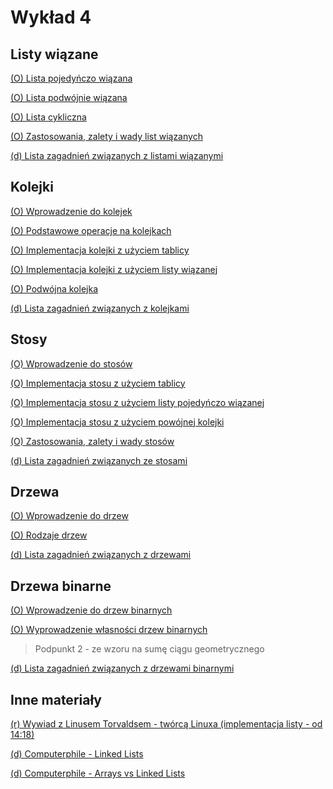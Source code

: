 # Wykład 4


## Listy wiązane

[(O) Lista pojedyńczo wiązana](https://www.geeksforgeeks.org/singly-linked-list-tutorial/)

[(O) Lista podwójnie wiązana](https://www.geeksforgeeks.org/doubly-linked-list/)

[(O) Lista cykliczna](https://www.geeksforgeeks.org/circular-linked-list/)

[(O) Zastosowania, zalety i wady list wiązanych](https://www.geeksforgeeks.org/applications-advantages-and-disadvantages-of-linked-list/)


[(d) Lista zagadnień związanych z listami wiązanymi](https://www.geeksforgeeks.org/linked-list-data-structure/)


## Kolejki

[(O) Wprowadzenie do kolejek](
https://www.geeksforgeeks.org/introduction-to-queue-data-structure-and-algorithm-tutorials/)

[(O) Podstawowe operacje na kolejkach](https://www.geeksforgeeks.org/basic-operations-for-queue-in-data-structure/)

[(O) Implementacja kolejki z użyciem tablicy](https://www.geeksforgeeks.org/introduction-and-array-implementation-of-queue/)

[(O) Implementacja kolejki z użyciem listy wiązanej](https://www.geeksforgeeks.org/introduction-and-array-implementation-of-queue/)

[(O) Podwójna kolejka](https://www.geeksforgeeks.org/deque-set-1-introduction-applications/?ref=shm)


[(d) Lista zagadnień związanych z kolejkami](https://www.geeksforgeeks.org/queue-data-structure/)


## Stosy

[(O) Wprowadzenie do stosów](https://origin.geeksforgeeks.org/introduction-to-stack-data-structure-and-algorithm-tutorials/)

[(O) Implementacja stosu z użyciem tablicy](https://www.geeksforgeeks.org/implement-stack-using-array/)

[(O) Implementacja stosu z użyciem listy pojedyńczo wiązanej](https://www.geeksforgeeks.org/implement-a-stack-using-singly-linked-list/)


[(O) Implementacja stosu z użyciem powójnej kolejki](https://www.geeksforgeeks.org/stack-implementation-using-deque/)

[(O) Zastosowania, zalety i wady stosów](https://www.geeksforgeeks.org/applications-advantages-and-disadvantages-of-stack/)


[(d) Lista zagadnień związanych ze stosami](https://www.geeksforgeeks.org/stack-data-structure/)


## Drzewa

[(O) Wprowadzenie do drzew](
https://www.geeksforgeeks.org/introduction-to-tree-data-structure/)

[(O) Rodzaje drzew](
https://www.geeksforgeeks.org/types-of-trees-in-data-structures/)


[(d) Lista zagadnień związanych z drzewami](https://www.geeksforgeeks.org/tree-data-structure/)


## Drzewa binarne

[(O) Wprowadzenie do drzew binarnych](https://www.geeksforgeeks.org/introduction-to-binary-tree/)

[(O) Wyprowadzenie własności drzew binarnych](https://www.geeksforgeeks.org/properties-of-binary-tree/)
> Podpunkt 2 - ze wzoru na sumę ciągu geometrycznego 


[(d) Lista zagadnień związanych z drzewami binarnymi](https://www.geeksforgeeks.org/binary-tree-data-structure/)





## Inne materiały

[(r) Wywiad z Linusem Torvaldsem - twórcą Linuxa (implementacja listy - od 14:18)](https://www.youtube.com/watch?v=o8NPllzkFhE)

[(d) Computerphile - Linked Lists](https://www.youtube.com/watch?v=_jQhALI4ujg)

[(d) Computerphile - Arrays vs Linked Lists](https://www.youtube.com/watch?v=DyG9S9nAlUM)






<!-- 
[(O) Wprowadzenie do drzew binarnych](
https://www.geeksforgeeks.org/introduction-to-binary-tree/)

[(O) Właściwości drzew binarnych](
https://www.geeksforgeeks.org/properties-of-binary-tree/)

https://www.geeksforgeeks.org/types-of-binary-tree/

[(O) Zastosowania, zalety i wady drzew binarnych](https://www.geeksforgeeks.org/applications-advantages-and-disadvantages-of-binary-tree/)

[(d) Lista zagadnień związanych z drzewami binarnymi](https://www.geeksforgeeks.org/binary-tree-data-structure/)

https://www.geeksforgeeks.org/binary-tree-array-implementation/

https://www.geeksforgeeks.org/complete-binary-tree/

https://www.geeksforgeeks.org/perfect-binary-tree/
 -->


<!-- Przykład stosu - zabawkowa wieża Hanoi -->

<!-- Garbage collector się wywala jeśli mamy reference counting w liście pierścieniowj i usuniemy wskaźnik na głowę -->

<!-- Why you should avoid Linked Lists - Bjarne Stroustrup
-->
